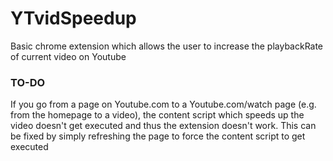 # YTvidSpeedup
Basic chrome extension which allows the user to increase the playbackRate of current video on Youtube

### TO-DO
If you go from a page on Youtube.com to a Youtube.com/watch page (e.g. from the homepage to a video), the content script which speeds up the video doesn't get executed and thus the extension doesn't work.
This can be fixed by simply refreshing the page to force the content script to get executed
